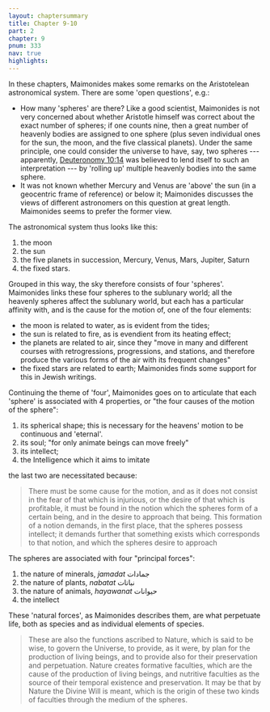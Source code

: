 ```yaml
---
layout: chaptersummary
title: Chapter 9-10
part: 2
chapter: 9
pnum: 333
nav: true
highlights: 
---
```


In these chapters, Maimonides makes some remarks on the Aristotelean astronomical system. There are some 'open questions', e.g.:
- How many 'spheres' are there? Like a good scientist, Maimonides is not very concerned about whether Aristotle himself was correct about the exact number of spheres; if one counts nine, then a great number of heavenly bodies are assigned to one sphere (plus seven individual ones for the sun, the moon, and the five classical planets). Under the same principle, one could consider the universe to have, say, two spheres --- apparently, [Deuteronomy 10:14](https://www.sefaria.org/Deuteronomy.10.14) was believed to lend itself to such an interpretation --- by 'rolling up' multiple heavenly bodies into the same sphere.
- It was not known whether Mercury and Venus are 'above' the sun (in a geocentric frame of reference) or below it; Maimonides discusses the views of different astronomers on this question at great length. Maimonides seems to prefer the former view.

The astronomical system thus looks like this:
1. the moon
2. the sun
3. the five planets in succession, Mercury, Venus, Mars, Jupiter, Saturn
4. the fixed stars.

Grouped in this way, the sky therefore consists of four 'spheres'. Maimonides links these four spheres to the sublunary world; all the heavenly spheres affect the sublunary world, but each has a particular affinity with, and is the cause for the motion of, one of the four elements:
- the moon is related to water, as is evident from the tides;
- the sun is related to fire, as is evendient from its heating effect;
- the planets are related to air, since they "move in many and different courses with retrogressions, progressions, and stations, and therefore produce the various forms of the air with its frequent changes"
- the fixed stars are related to earth; Maimonides finds some support for this in Jewish writings.

Continuing the theme of 'four', Maimonides goes on to articulate that each 'sphere' is associated with 4 properties, or "the four causes of the motion of the sphere":
1. its spherical shape; this is necessary for the heavens' motion to be continuous and 'eternal'.
2. its soul; "for only animate beings can move freely"
3. its intellect; 
4. the Intelligence which it aims to imitate

the last two are necessitated because:
> There must be some cause for the motion, and as it does not consist in the fear of that which is injurious, or the desire of that which is profitable, it must be found in the notion which the spheres form of a certain being, and in the desire to approach that being. This formation of a notion demands, in the first place, that the spheres possess intellect; it demands further that something exists which corresponds to that notion, and which the spheres desire to approach

The spheres are associated with four "principal forces":
1. the nature of minerals, _jamadat_ جمادات
2. the nature of plants, _nabatat_ نباتات
3. the nature of animals, _hayawanat_ حیوانات
4. the intellect

These 'natural forces', as Maimonides describes them, are what perpetuate life, both as species and as individual elements of species. 
> These are also the functions ascribed to Nature, which is said to be wise, to govern the Universe, to provide, as it were, by plan for the production of living beings, and to provide also for their preservation and perpetuation. Nature creates formative faculties, which are the cause of the production of living beings, and nutritive faculties as the source of their temporal existence and preservation. It may be that by Nature the Divine Will is meant, which is the origin of these two kinds of faculties through the medium of the spheres.
